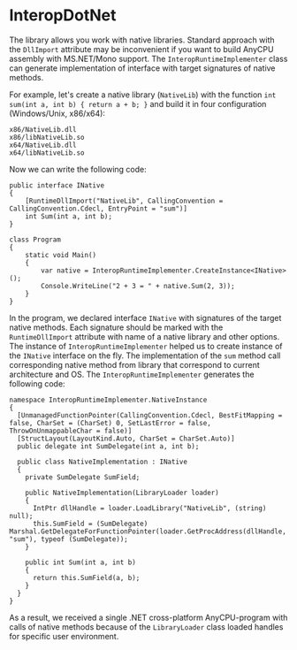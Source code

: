 # InteropDotNet #

The library allows you work with native libraries. Standard approach with the `DllImport` attribute may be inconvenient if you want to build AnyCPU assembly with MS.NET/Mono support. The `InteropRuntimeImplementer` class can generate implementation of interface with target signatures of native methods.

For example, let's create a native library (`NativeLib`) with the function `int sum(int a, int b) { return a + b; }` and build it in four configuration (Windows/Unix, x86/x64):

	x86/NativeLib.dll
	x86/libNativeLib.so
	x64/NativeLib.dll
	x64/libNativeLib.so

Now we can write the following code:

	public interface INative
	{
	    [RuntimeDllImport("NativeLib", CallingConvention = CallingConvention.Cdecl, EntryPoint = "sum")]
	    int Sum(int a, int b);
	}
	
	class Program
	{
	    static void Main()
	    {
	        var native = InteropRuntimeImplementer.CreateInstance<INative>();
	        Console.WriteLine("2 + 3 = " + native.Sum(2, 3));
	    }
	}

In the program, we declared interface `INative` with signatures of the target native methods. Each signature should be marked with the `RuntimeDllImport` attribute with name of a native library and other options. The instance of `InteropRuntimeImplementer` helped us to create instance of the `INative` interface on the fly. The implementation of the `sum` method call corresponding native method from library that correspond to current architecture and OS. The `InteropRuntimeImplementer` generates the following code:

    namespace InteropRuntimeImplementer.NativeInstance
    {
      [UnmanagedFunctionPointer(CallingConvention.Cdecl, BestFitMapping = false, CharSet = (CharSet) 0, SetLastError = false, ThrowOnUnmappableChar = false)]
      [StructLayout(LayoutKind.Auto, CharSet = CharSet.Auto)]
      public delegate int SumDelegate(int a, int b);

      public class NativeImplementation : INative
      {
        private SumDelegate SumField;

        public NativeImplementation(LibraryLoader loader)
        {
          IntPtr dllHandle = loader.LoadLibrary("NativeLib", (string) null);
          this.SumField = (SumDelegate) Marshal.GetDelegateForFunctionPointer(loader.GetProcAddress(dllHandle, "sum"), typeof (SumDelegate));
        }

        public int Sum(int a, int b)
        {
          return this.SumField(a, b);
        }
      }
    } 


As a result, we received a single .NET cross-platform AnyCPU-program with calls of native methods because of the `LibraryLoader` class loaded handles for specific user environment.